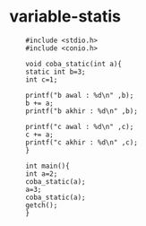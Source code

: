 # variable-statis

        #include <stdio.h>
        #include <conio.h>

        void coba_static(int a){
        static int b=3;
        int c=1;

        printf("b awal : %d\n" ,b);
        b += a;
        printf("b akhir : %d\n" ,b);

        printf("c awal : %d\n" ,c);
        c += a;
        printf("c akhir : %d\n" ,c);
        }

        int main(){
        int a=2;
        coba_static(a);
        a=3;
        coba_static(a);
        getch();
        }
